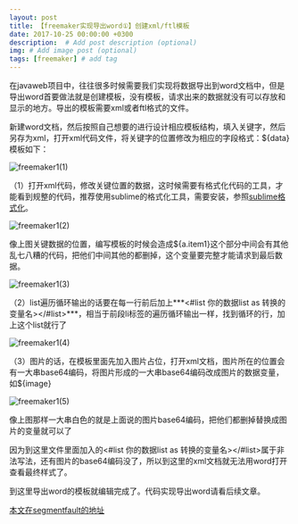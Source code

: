 ```yaml
---
layout: post
title: 【freemaker实现导出word①】创建xml/ftl模板
date: 2017-10-25 00:00:00 +0300
description:  # Add post description (optional)
img: # Add image post (optional)
tags: [freemaker] # add tag
---
```


在javaweb项目中，往往很多时候需要我们实现将数据导出到word文档中，但是导出word首要做法就是创建模板，没有模板，请求出来的数据就没有可以存放和显示的地方。导出的模板需要xml或者ftl格式的文件。

新建word文档，然后按照自己想要的进行设计相应模板结构，填入关键字，然后另存为xml，打开xml代码文件，将关键字的位置修改为相应的字段格式：${data}
模板如下：

![freemaker1(1)]({{site.baseurl}}/assets/img/freemaker1(1).png)

（1）打开xml代码，修改关键位置的数据，这时候需要有格式化代码的工具，才能看到规整的代码，推荐使用sublime的格式化工具，需要安装，参照[sublime格式化][1]。

![freemaker1(2)]({{site.baseurl}}/assets/img/freemaker1(2).png)

像上图关键数据的位置，编写模板的时候会造成${a.item1}这个部分中间会有其他乱七八糟的代码，把他们中间其他的都删掉，这个变量要完整才能请求到最后数据。

![freemaker1(3)]({{site.baseurl}}/assets/img/freemaker1(3).png)

（2）list遍历循环输出的话要在每一行前后加上***<#list 你的数据list as 转换的变量名></#list>***，相当于前段li标签的遍历循环输出一样，找到循环的行，加上这个list就行了

![freemaker1(4)]({{site.baseurl}}/assets/img/freemaker1(4).png)

（3）图片的话，在模板里面先加入图片占位，打开xml文档，图片所在的位置会有一大串base64编码，将图片形成的一大串base64编码改成图片的数据变量，如${image}

![freemaker1(5)]({{site.baseurl}}/assets/img/freemaker1(5).png)

像上图那样一大串白色的就是上面说的图片base64编码，把他们都删掉替换成图片的变量就可以了

因为到这里文件里面加入的<#list 你的数据list as 转换的变量名></#list>属于非法写法，还有图片的base64编码没了，所以到这里的xml文档就无法用word打开查看最终样式了。

到这里导出word的模板就编辑完成了。代码实现导出word请看后续文章。

[本文在segmentfault的地址][2]

   [1]: http://www.cnblogs.com/midhillzhou/p/5827191.html
   [2]: https://segmentfault.com/a/1190000011709732

